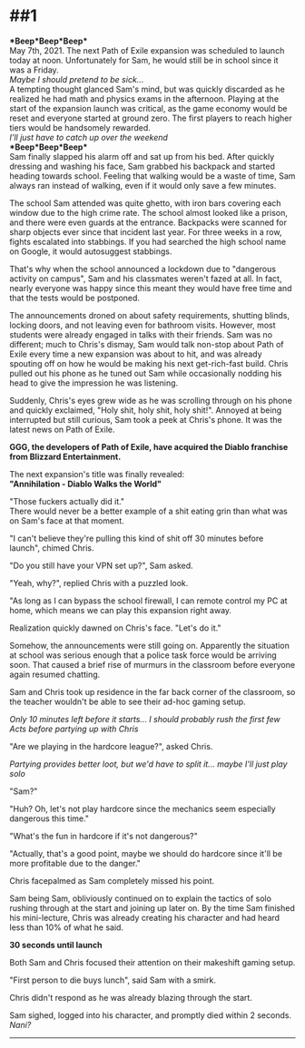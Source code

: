 ##1
===

**\*Beep\*Beep\*Beep\***  
May 7th, 2021. The next Path of Exile expansion was scheduled to launch today at noon. Unfortunately for Sam, he would still be in school since it was a Friday.  
_Maybe I should pretend to be sick..._  
A tempting thought glanced Sam's mind, but was quickly discarded as he realized he had math and physics exams in the afternoon. Playing at the start of the expansion launch was critical, as the game economy would be reset and everyone started at ground zero. The first players to reach higher tiers would be handsomely rewarded.  
_I'll just have to catch up over the weekend_  
**\*Beep\*Beep\*Beep\***  
Sam finally slapped his alarm off and sat up from his bed. After quickly dressing and washing his face, Sam grabbed his backpack and started heading towards school. Feeling that walking would be a waste of time, Sam always ran instead of walking, even if it would only save a few minutes.   
  
The school Sam attended was quite ghetto, with iron bars covering each window due to the high crime rate. The school almost looked like a prison, and there were even guards at the entrance. 
Backpacks were scanned for sharp objects ever since that incident last year. For three weeks in a row, fights escalated into stabbings. If you had searched the high school name on Google, it would autosuggest stabbings.  
  
That's why when the school announced a lockdown due to "dangerous activity on campus", Sam and his classmates weren't fazed at all. In fact, nearly everyone was happy since this meant they would have free time and that the tests would be postponed.  
  
The announcements droned on about safety requirements, shutting blinds, locking doors, and not leaving even for bathroom visits. However, most students were already engaged in talks with their friends. Sam was no different; much to Chris's dismay, Sam would talk non-stop about Path of Exile every time a new expansion was about to hit, and was already spouting off on how he would be making his next get-rich-fast build. Chris pulled out his phone as he tuned out Sam while occasionally nodding his head to give the impression he was listening.  
  
Suddenly, Chris's eyes grew wide as he was scrolling through on his phone and quickly exclaimed, "Holy shit, holy shit, holy shit!". Annoyed at being interrupted but still curious, Sam took a peek at Chris's phone. It was the latest news on Path of Exile.  
  
**GGG, the developers of Path of Exile, have acquired the Diablo franchise from Blizzard Entertainment.**  
  
The next expansion's title was finally revealed:  
**"Annihilation - Diablo Walks the World"**  
  
"Those fuckers actually did it."  
There would never be a better example of a shit eating grin than what was on Sam's face at that moment.  
  
"I can't believe they're pulling this kind of shit off 30 minutes before launch", chimed Chris.  
  
"Do you still have your VPN set up?", Sam asked.  
  
"Yeah, why?", replied Chris with a puzzled look.   
  
"As long as I can bypass the school firewall, I can remote control my PC at home, which means we can play this expansion right away.  
  
Realization quickly dawned on Chris's face. "Let's do it."  
  
Somehow, the announcements were still going on. Apparently the situation at school was serious enough that a police task force would be arriving soon. That caused a brief rise of murmurs in the classroom before everyone again resumed chatting.  
  
Sam and Chris took up residence in the far back corner of the classroom, so the teacher wouldn't be able to see their ad-hoc gaming setup.  
  
_Only 10 minutes left before it starts... I should probably rush the first few Acts before partying up with Chris_  
  
"Are we playing in the hardcore league?", asked Chris.  
  
_Partying provides better loot, but we'd have to split it... maybe I'll just play solo_  
  
"Sam?"  
  
"Huh? Oh, let's not play hardcore since the mechanics seem especially dangerous this time."  
  
"What's the fun in hardcore if it's not dangerous?"  
  
"Actually, that's a good point, maybe we should do hardcore since it'll be more profitable due to the danger."  
  
Chris facepalmed as Sam completely missed his point. 
  
Sam being Sam, obliviously continued on to explain the tactics of solo rushing through at the start and joining up later on. 
By the time Sam finished his mini-lecture, Chris was already creating his character and had heard less than 10% of what he said.  
  
**30 seconds until launch**  
  
Both Sam and Chris focused their attention on their makeshift gaming setup.  
  
"First person to die buys lunch", said Sam with a smirk.  
  
Chris didn't respond as he was already blazing through the start. 

Sam sighed, logged into his character, and promptly died within 2 seconds.  
_Nani?_

---  